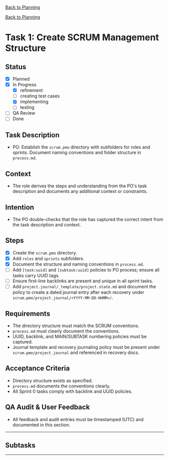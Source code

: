 [Back to Planning](./planning.md)


[Back to Planning](./planning.md)

# Task 1: Create SCRUM Management Structure

## Status
- [x] Planned
- [x] In Progress
  - [x] refinement
  - [ ] creating test cases
  - [x] implementing
  - [ ] testing
- [ ] QA Review
- [ ] Done

## Task Description
- PO: Establish the `scrum.pmo` directory with subfolders for roles and sprints. Document naming conventions and folder structure in `process.md`.

## Context
- The role derives the steps and understanding from the PO's task description and documents any additional context or constraints.

## Intention
- The PO double-checks that the role has captured the correct intent from the task description and context.

## Steps
- [x] Create the `scrum.pmo` directory.
- [x] Add `roles` and `sprints` subfolders.
- [x] Document the structure and naming conventions in `process.md`.
- [ ] Add `[task:uuid]` and `[subtask:uuid]` policies to PO process; ensure all tasks carry UUID tags.
- [ ] Ensure first-line backlinks are present and unique in all sprint tasks.
- [ ] Add `project.journal/_template/project.state.md` and document the policy to create a dated journal entry after each recovery under `scrum.pmo/project.journal/<YYYY-MM-DD-HHMM>/`.

## Requirements
- The directory structure must match the SCRUM conventions.
- `process.md` must clearly document the conventions.
- UUID, backlink, and MAIN/SUBTASK numbering policies must be captured.
- Journal template and recovery journaling policy must be present under `scrum.pmo/project.journal` and referenced in recovery docs.

## Acceptance Criteria
- Directory structure exists as specified.
- `process.md` documents the conventions clearly.
- All Sprint 0 tasks comply with backlink and UUID policies.

## QA Audit & User Feedback
- All feedback and audit entries must be timestamped (UTC) and documented in this section.

---
## Subtasks

---
